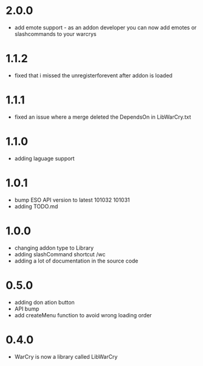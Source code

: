 # 2.0.0
 - add emote support - as an addon developer you can now add emotes or slashcommands to your warcrys

# 1.1.2
 - fixed that i missed the unregisterforevent after addon is loaded

# 1.1.1
 - fixed an issue where a merge deleted the DependsOn in LibWarCry.txt

# 1.1.0
 - adding laguage support

# 1.0.1
 - bump ESO API version to latest 101032 101031
 - adding TODO.md 

# 1.0.0
 - changing addon type to Library
 - adding slashCommand shortcut /wc
 - adding a lot of documentation in the source code

# 0.5.0
 - adding don ation button
 - API bump
 - add createMenu function to avoid wrong loading order

# 0.4.0
 - WarCry is now a library called LibWarCry